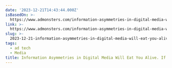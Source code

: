 ```yaml
---
date: '2023-12-21T14:43:44.000Z'
isBasedOn: >-
  https://www.admonsters.com/information-asymmetries-in-digital-media-will-eat-you-alive-if-you-let-them/
link: >-
  https://www.admonsters.com/information-asymmetries-in-digital-media-will-eat-you-alive-if-you-let-them/
slug: >-
  2023-12-21-information-asymmetries-in-digital-media-will-eat-you-alive-if-you-let-the
tags:
  - ad tech
  - Media
title: Information Asymmetries in Digital Media Will Eat You Alive. If You Let The
---
```



